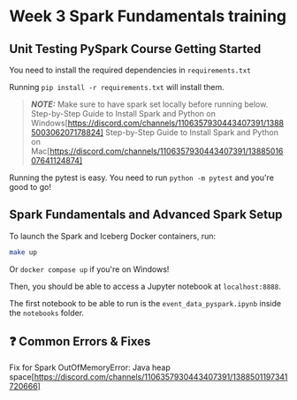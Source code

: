 # Week 3 Spark Fundamentals training

## Unit Testing PySpark Course Getting Started

You need to install the required dependencies in `requirements.txt`

Running `pip install -r requirements.txt` will install them.

> **_NOTE:_** Make sure to have spark set locally before running below.
> Step-by-Step Guide to Install Spark and Python on Windows[https://discord.com/channels/1106357930443407391/1388500306207178824]
> Step-by-Step Guide to Install Spark and Python on Mac[https://discord.com/channels/1106357930443407391/1388501607641124874]


Running the pytest is easy. You need to run `python -m pytest` and you're good to go!



## Spark Fundamentals and Advanced Spark Setup

To launch the Spark and Iceberg Docker containers, run:

```bash
make up
```

Or `docker compose up` if you're on Windows!

Then, you should be able to access a Jupyter notebook at `localhost:8888`.

The first notebook to be able to run is the `event_data_pyspark.ipynb` inside the `notebooks` folder.


## ❓ Common Errors & Fixes

Fix for Spark OutOfMemoryError: Java heap space[https://discord.com/channels/1106357930443407391/1388501197341720666]
